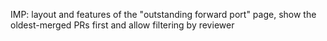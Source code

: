 IMP: layout and features of the "outstanding forward port" page, show the oldest-merged PRs first and allow filtering by reviewer
